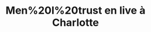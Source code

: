 ---
layout: live
title: "Men%20I%20trust en live &agrave; Charlotte"
number: 129
liveid: men-i-trust-charlotte
videoid: _U9epQ-0I8k
qui: Men%20I%20trust
ou: Charlotte
ip: 217.138.207.234
created_at: 2021-05-02T17:59:00.001Z
permalink: 129-men-i-trust-charlotte
---